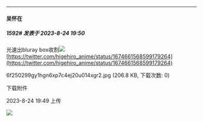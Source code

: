 
*****

####  吴怀在  
##### 1592#       发表于 2023-8-24 19:50

光速出bluray box收割<img src="https://static.saraba1st.com/image/smiley/face2017/066.png" referrerpolicy="no-referrer">
[https://twitter.com/higehiro_anime/status/1674661568599179264](https://twitter.com/higehiro_anime/status/1674661568599179264)

6f250299gy1hgn6xp7c4ej20u014xgr2.jpg
(206.8 KB, 下载次数: 0)

下载附件

2023-8-24 19:49 上传

<img src="https://img.saraba1st.com/forum/202308/24/194954be4145554zk6rzmg.jpg" referrerpolicy="no-referrer">

